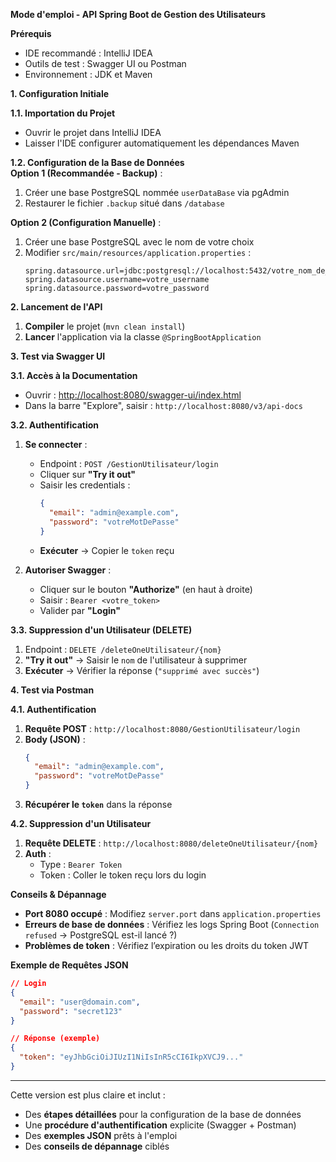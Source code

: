 **Mode d'emploi - API Spring Boot de Gestion des Utilisateurs**

**Prérequis**  
- IDE recommandé : IntelliJ IDEA
- Outils de test : Swagger UI ou Postman
- Environnement : JDK et Maven


 **1. Configuration Initiale**  

 **1.1. Importation du Projet**  
- Ouvrir le projet dans IntelliJ IDEA  
- Laisser l'IDE configurer automatiquement les dépendances Maven  

 **1.2. Configuration de la Base de Données**  
**Option 1 (Recommandée - Backup)** :  
1. Créer une base PostgreSQL nommée `userDataBase` via pgAdmin  
2. Restaurer le fichier `.backup` situé dans `/database`  

**Option 2 (Configuration Manuelle)** :  
1. Créer une base PostgreSQL avec le nom de votre choix  
2. Modifier `src/main/resources/application.properties` :  
   ```properties
   spring.datasource.url=jdbc:postgresql://localhost:5432/votre_nom_de_base
   spring.datasource.username=votre_username
   spring.datasource.password=votre_password
   ```


 **2. Lancement de l'API**  
1. **Compiler** le projet (`mvn clean install`)  
2. **Lancer** l'application via la classe `@SpringBootApplication`
   

 **3. Test via Swagger UI**  

 **3.1. Accès à la Documentation**  
- Ouvrir : [http://localhost:8080/swagger-ui/index.html](http://localhost:8080/swagger-ui/index.html)  
- Dans la barre "Explore", saisir : `http://localhost:8080/v3/api-docs`  

 **3.2. Authentification**  
1. **Se connecter** :  
   - Endpoint : `POST /GestionUtilisateur/login`  
   - Cliquer sur **"Try it out"**  
   - Saisir les credentials :  
     ```json
     {
       "email": "admin@example.com",
       "password": "votreMotDePasse"
     }
     ```  
   - **Exécuter** → Copier le `token` reçu  

2. **Autoriser Swagger** :  
   - Cliquer sur le bouton **"Authorize"** (en haut à droite)  
   - Saisir : `Bearer <votre_token>`  
   - Valider par **"Login"**  

 **3.3. Suppression d'un Utilisateur (DELETE)**  
1. Endpoint : `DELETE /deleteOneUtilisateur/{nom}`  
2. **"Try it out"** → Saisir le `nom` de l'utilisateur à supprimer  
3. **Exécuter** → Vérifier la réponse (`"supprimé avec succès"`)  



 **4. Test via Postman**  

 **4.1. Authentification**  
1. **Requête POST** : `http://localhost:8080/GestionUtilisateur/login`  
2. **Body (JSON)** :  
   ```json
   {
     "email": "admin@example.com",
     "password": "votreMotDePasse"
   }
   ```  
3. **Récupérer le `token`** dans la réponse  

 **4.2. Suppression d'un Utilisateur**  
1. **Requête DELETE** : `http://localhost:8080/deleteOneUtilisateur/{nom}`  
2. **Auth** :  
   - Type : `Bearer Token`  
   - Token : Coller le token reçu lors du login  



 **Conseils & Dépannage**  
- **Port 8080 occupé** : Modifiez `server.port` dans `application.properties`  
- **Erreurs de base de données** : Vérifiez les logs Spring Boot (`Connection refused` → PostgreSQL est-il lancé ?)  
- **Problèmes de token** : Vérifiez l’expiration ou les droits du token JWT  



 **Exemple de Requêtes JSON**  
```json
// Login
{
  "email": "user@domain.com",
  "password": "secret123"
}

// Réponse (exemple)
{
  "token": "eyJhbGciOiJIUzI1NiIsInR5cCI6IkpXVCJ9..."
}
```

---

Cette version est plus claire et inclut :  
- Des **étapes détaillées** pour la configuration de la base de données  
- Une **procédure d'authentification** explicite (Swagger + Postman)  
- Des **exemples JSON** prêts à l'emploi  
- Des **conseils de dépannage** ciblés
